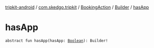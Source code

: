 [tripkit-android](../../../index.md) / [com.skedgo.tripkit](../../index.md) / [BookingAction](../index.md) / [Builder](index.md) / [hasApp](./has-app.md)

# hasApp

`abstract fun hasApp(hasApp: `[`Boolean`](https://kotlinlang.org/api/latest/jvm/stdlib/kotlin/-boolean/index.html)`): Builder!`